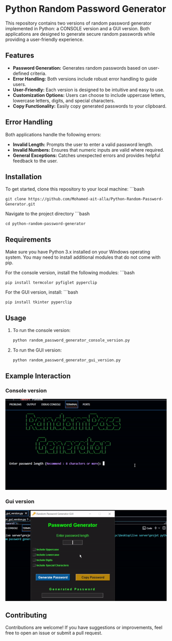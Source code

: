 # Python Random Password Generator

This repository contains two versions of random password generator implemented in Python: a CONSOLE version and a GUI version. Both applications are designed to generate secure random passwords while providing a user-friendly experience.

## Features

- **Password Generation:** Generates random passwords based on user-defined criteria.
- **Error Handling:** Both versions include robust error handling to guide users.
- **User-Friendly:** Each version is designed to be intuitive and easy to use.
- **Customization Options:** Users can choose to include uppercase letters, lowercase letters, digits, and special characters.
- **Copy Functionality:** Easily copy generated passwords to your clipboard.

## Error Handling

Both applications handle the following errors:

- **Invalid Length:** Prompts the user to enter a valid password length.
- **Invalid Numbers:** Ensures that numeric inputs are valid where required.
- **General Exceptions:** Catches unexpected errors and provides helpful feedback to the user.

## Installation

To get started, clone this repository to your local machine:
    ```bash

    git clone https://github.com/Mohamed-ait-alla/Python-Random-Password-Generator.git

Navigate to the project directory
    ```bash

    cd python-random-password-generator

## Requirements

Make sure you have Python 3.x installed on your Windows operating system. You may need to install additional modules that do not come with pip.

For the console version, install the following modules:
    ```bash

    pip install termcolor pyfiglet pyperclip

For the GUI version, install:
    ```bash

    pip install tkinter pyperclip

## Usage

1. To run the console version:

    ```bash
    python random_password_generator_console_version.py  
2. To run the GUI version:

    ```bash
    python random_password_generator_gui_version.py
## Example Interaction

### Console version

<p style="align: center">
   <img src="demo/console-example-interaction.gif">
</p>

### Gui version

<p style="align: center">
   <img src="demo/gui-example-interaction.gif">
</p>

## Contributing

Contributions are welcome! If you have suggestions or improvements, feel free to open an issue or submit a pull request.
